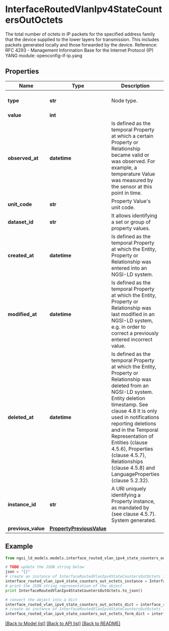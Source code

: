 # InterfaceRoutedVlanIpv4StateCountersOutOctets

The total number of octets in IP packets for the specified address family that the device supplied to the lower layers for transmission. This includes packets generated locally and those forwarded by the device.  Reference: RFC 4293 - Management Information Base for the Internet Protocol (IP)  YANG module: openconfig-if-ip.yang 

## Properties

Name | Type | Description | Notes
------------ | ------------- | ------------- | -------------
**type** | **str** | Node type.  | [optional] [default to 'Property']
**value** | **int** |  | 
**observed_at** | **datetime** | Is defined as the temporal Property at which a certain Property or Relationship became valid or was observed. For example, a temperature Value was measured by the sensor at this point in time.  | [optional] 
**unit_code** | **str** | Property Value&#39;s unit code.  | [optional] 
**dataset_id** | **str** | It allows identifying a set or group of property values.  | [optional] 
**created_at** | **datetime** | Is defined as the temporal Property at which the Entity, Property or Relationship was entered into an NGSI-LD system.  | [optional] [readonly] 
**modified_at** | **datetime** | Is defined as the temporal Property at which the Entity, Property or Relationship was last modified in an NGSI-LD system, e.g. in order to correct a previously entered incorrect value.  | [optional] [readonly] 
**deleted_at** | **datetime** | Is defined as the temporal Property at which the Entity, Property or Relationship was deleted from an NGSI-LD system.  Entity deletion timestamp. See clause 4.8 It is only used in notifications reporting deletions and in the Temporal Representation of Entities (clause 4.5.6), Properties (clause 4.5.7), Relationships (clause 4.5.8) and LanguageProperties (clause 5.2.32).  | [optional] [readonly] 
**instance_id** | **str** | A URI uniquely identifying a Property instance, as mandated by (see clause 4.5.7). System generated.  | [optional] [readonly] 
**previous_value** | [**PropertyPreviousValue**](PropertyPreviousValue.md) |  | [optional] 

## Example

```python
from ngsi_ld_models.models.interface_routed_vlan_ipv4_state_counters_out_octets import InterfaceRoutedVlanIpv4StateCountersOutOctets

# TODO update the JSON string below
json = "{}"
# create an instance of InterfaceRoutedVlanIpv4StateCountersOutOctets from a JSON string
interface_routed_vlan_ipv4_state_counters_out_octets_instance = InterfaceRoutedVlanIpv4StateCountersOutOctets.from_json(json)
# print the JSON string representation of the object
print InterfaceRoutedVlanIpv4StateCountersOutOctets.to_json()

# convert the object into a dict
interface_routed_vlan_ipv4_state_counters_out_octets_dict = interface_routed_vlan_ipv4_state_counters_out_octets_instance.to_dict()
# create an instance of InterfaceRoutedVlanIpv4StateCountersOutOctets from a dict
interface_routed_vlan_ipv4_state_counters_out_octets_form_dict = interface_routed_vlan_ipv4_state_counters_out_octets.from_dict(interface_routed_vlan_ipv4_state_counters_out_octets_dict)
```
[[Back to Model list]](../README.md#documentation-for-models) [[Back to API list]](../README.md#documentation-for-api-endpoints) [[Back to README]](../README.md)


